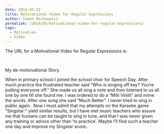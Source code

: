 ```yaml
---
date: 2014-05-22
title: Motivational Video for Regular Expressions
author: Simon Michnowicz
permalink: /2014/05/motivational-video-for-regular-expressions/
tags:
  - Motivation
  - Video
---
```

The URL for a Motivational Video for Regular Expressions is:



&nbsp;

My de-motiovational Story.

When in primary school I joined the school choir for Speech Day. After much practice the frustrated teacher said &#8220;Who is singing off key? You&#8217;re putting everyone off.&#8221; She made us all sing a note and then listened to us all one by one till she found me. I was ordered to do a &#8220;Milli Vinilli&#8221; and mime the words. After one song she said &#8220;Much Better&#8221;. I never tried to sing in public again.  Now I must admit that my attempts on the Karaoke game &#8220;Singstar:&#8221; yield similar results, but I have met music teachers who assure me that humans can be taught to sing in tune, and that I was never given any training or advice other than &#8216;to practice&#8217;. Maybe I&#8217;ll find such a teacher one day and improve my Singstar score..

&nbsp;

&nbsp;

&nbsp;
